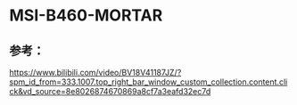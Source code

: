# MSI-B460-MORTAR

## 参考：
https://www.bilibili.com/video/BV18V41187JZ/?spm_id_from=333.1007.top_right_bar_window_custom_collection.content.click&vd_source=8e8026874670869a8cf7a3eafd32ec7d
         








